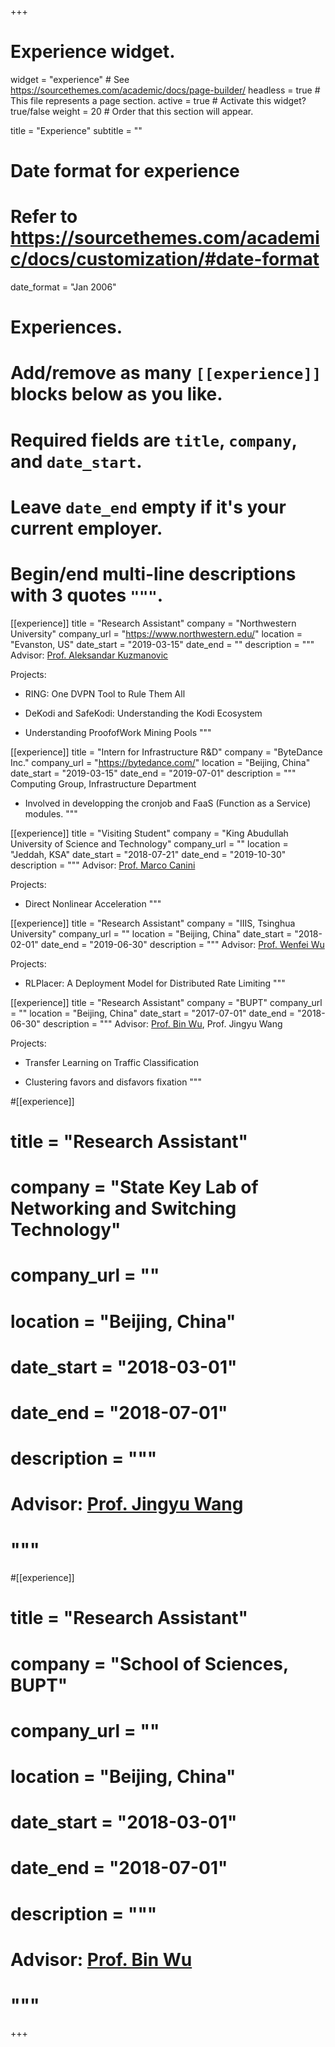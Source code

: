 +++
# Experience widget.
widget = "experience"  # See https://sourcethemes.com/academic/docs/page-builder/
headless = true  # This file represents a page section.
active = true  # Activate this widget? true/false
weight = 20  # Order that this section will appear.

title = "Experience"
subtitle = ""

# Date format for experience
#   Refer to https://sourcethemes.com/academic/docs/customization/#date-format
date_format = "Jan 2006"

# Experiences.
#   Add/remove as many `[[experience]]` blocks below as you like.
#   Required fields are `title`, `company`, and `date_start`.
#   Leave `date_end` empty if it's your current employer.
#   Begin/end multi-line descriptions with 3 quotes `"""`.
[[experience]]
  title = "Research Assistant"
  company = "Northwestern University"
  company_url = "https://www.northwestern.edu/"
  location = "Evanston, US"
  date_start = "2019-03-15"
  date_end = ""
  description = """
  Advisor: <a href="http://networks.cs.northwestern.edu/website/index-a.html">Prof. Aleksandar Kuzmanovic</a>

  Projects:
  
  * RING: One DVPN Tool to Rule Them All

  * De­Kodi and SafeKodi: Understanding the Kodi Ecosystem 

  * Understanding Proof­of­Work Mining Pools
  """

[[experience]]
  title = "Intern for Infrastructure R&D"
  company = "ByteDance Inc."
  company_url = "https://bytedance.com/"
  location = "Beijing, China"
  date_start = "2019-03-15"
  date_end = "2019-07-01"
  description = """
  Computing Group, Infrastructure Department

  * Involved in developping the cronjob and FaaS (Function as a Service) modules.
  """

[[experience]]
  title = "Visiting Student"
  company = "King Abudullah University of Science and Technology"
  company_url = ""
  location = "Jeddah, KSA"
  date_start = "2018-07-21"
  date_end = "2019-10-30"
  description = """
  Advisor: <a href="https://mcanini.github.io/">Prof. Marco Canini</a>

  Projects:
  
  * Direct Nonlinear Acceleration
  """

[[experience]]
  title = "Research Assistant"
  company = "IIIS, Tsinghua University"
  company_url = ""
  location = "Beijing, China"
  date_start = "2018-02-01"
  date_end = "2019-06-30"
  description = """
  Advisor: <a href="http://wenfei-wu.github.io/">Prof. Wenfei Wu</a>

  Projects:
  
  * RLPlacer: A Deployment Model for Distributed Rate Limiting
  """

[[experience]]
  title = "Research Assistant"
  company = "BUPT"
  company_url = ""
  location = "Beijing, China"
  date_start = "2017-07-01"
  date_end = "2018-06-30"
  description = """ 
  Advisor: <a href="https://scholar.google.com/citations?user=C4T5WicAAAAJ">Prof. Bin Wu</a>, Prof. Jingyu Wang

  Projects:
  
  * Transfer Learning on Traffic Classification

  * Clustering favors and disfavors fixation
  """

#[[experience]]
#  title = "Research Assistant"
#  company = "State Key Lab of Networking and Switching Technology"
#  company_url = ""
#  location = "Beijing, China"
#  date_start = "2018-03-01"
#  date_end = "2018-07-01"
#  description = """
#  Advisor: <a href="https://www.researchgate.net/profile/Jingyu_Wang2">Prof. Jingyu Wang</a>
 # """

#[[experience]]
#  title = "Research Assistant"
#  company = "School of Sciences, BUPT"
#  company_url = ""
#  location = "Beijing, China"
#  date_start = "2018-03-01"
#  date_end = "2018-07-01"
#  description = """ 
#  Advisor: <a href="https://scholar.google.com/citations?user=C4T5WicAAAAJ">Prof. Bin Wu</a>
#  """

+++
